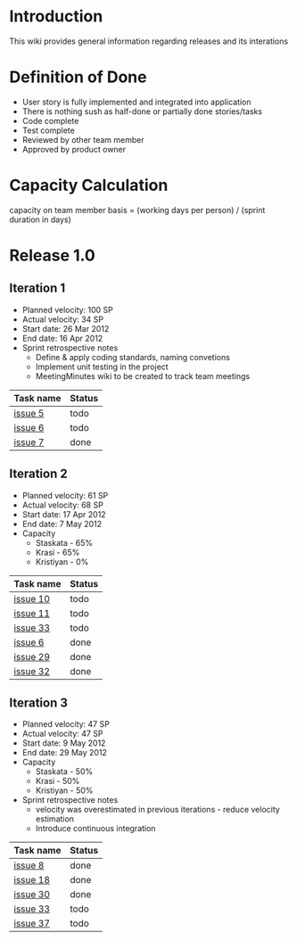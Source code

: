 # Introduction #

This wiki provides general information regarding releases and its interations

# Definition of Done #
  * User story is fully implemented and integrated into application
  * There is nothing sush as half-done or partially done stories/tasks
  * Code complete
  * Test complete
  * Reviewed by other team member
  * Approved by product owner

# Capacity Calculation #

capacity on team member basis = (working days per person) / (sprint duration in days)

# Release 1.0 #

## Iteration 1 ##

  * Planned velocity: 100 SP
  * Actual velocity: 34 SP
  * Start date: 26 Mar 2012
  * End date: 16 Apr 2012
  * Sprint retrospective notes
    * Define & apply coding standards, naming convetions
    * Implement unit testing in the project
    * MeetingMinutes wiki to be created to track team meetings

| **Task name** | **Status** |
|:--------------|:-----------|
| [issue 5](https://code.google.com/p/su-ces/issues/detail?id=5) | todo |
| [issue 6](https://code.google.com/p/su-ces/issues/detail?id=6) | todo |
| [issue 7](https://code.google.com/p/su-ces/issues/detail?id=7) | done |

## Iteration 2 ##

  * Planned velocity: 61 SP
  * Actual velocity: 68 SP
  * Start date: 17 Apr 2012
  * End date: 7 May 2012
  * Capacity
    * Staskata - 65%
    * Krasi - 65%
    * Kristiyan   - 0%

| **Task name** | **Status** |
|:--------------|:-----------|
| [issue 10](https://code.google.com/p/su-ces/issues/detail?id=10) | todo |
| [issue 11](https://code.google.com/p/su-ces/issues/detail?id=11) | todo |
| [issue 33](https://code.google.com/p/su-ces/issues/detail?id=33) | todo |
| [issue 6](https://code.google.com/p/su-ces/issues/detail?id=6) | done |
| [issue 29](https://code.google.com/p/su-ces/issues/detail?id=29) | done |
| [issue 32](https://code.google.com/p/su-ces/issues/detail?id=32) | done |

## Iteration 3 ##

  * Planned velocity: 47 SP
  * Actual velocity: 47 SP
  * Start date: 9 May 2012
  * End date: 29 May 2012
  * Capacity
    * Staskata - 50%
    * Krasi - 50%
    * Kristiyan - 50%
  * Sprint retrospective notes
    * velocity was overestimated in previous iterations - reduce velocity estimation
    * Introduce continuous integration

| **Task name** | **Status** |
|:--------------|:-----------|
| [issue 8](https://code.google.com/p/su-ces/issues/detail?id=8) | done |
| [issue 18](https://code.google.com/p/su-ces/issues/detail?id=18) | done |
| [issue 30](https://code.google.com/p/su-ces/issues/detail?id=30) | done |
| [issue 33](https://code.google.com/p/su-ces/issues/detail?id=33) | todo |
| [issue 37](https://code.google.com/p/su-ces/issues/detail?id=37) | todo|